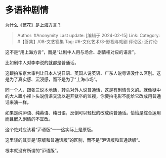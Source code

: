 # 多语种剧情
[为什么《繁花》是上海方言？](https://www.zhihu.com/question/639172024/answer/3396805420)

> Author: #Anonymity
> Last update: [编辑于 2024-02-15]
> Link:
> Category: #【答集】/08-文艺答集
> Tag: #6-文化艺术/3-影视与戏剧
> 评论区:
> 泛讨论:

这不是“用上海方言”，而是“让剧中人用与场合、剧情相对应的语言”。

比如剧中人对李李说的就都是普通话。

这跟拍东京大审判让日本人说日语、英国人说英语、广东人说粤语没什么区别。这是为了真实感、沉浸感，而不是为了“上海市场”。

同一个人，跟张三说本地话，转头对外人说普通话，这是有剧情含义的。就像狱中的大人跟小裸卜头说俄语交流以避开狱卒的监视，你要拍电影不能给它改成用普通话来演一样。

如果是纯沪语、纯英语、纯日语，反倒可以轻松的改成纯普通话。恰恰是综合运用而且嵌入剧情的不宜改。

这个绝对应该看“沪语版”——这实际上是原版。

这里谈的其实是“原版和普通话版”的区别，而不是“沪语版和普通话版“。

根本就没有所谓的“沪语版”。

